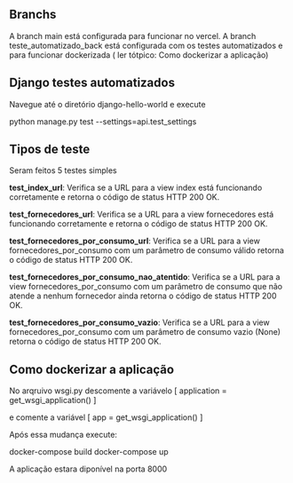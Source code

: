 ## Branchs
A branch main está configurada para funcionar no vercel.
A branch teste_automatizado_back está configurada com os testes automatizados e para funcionar dockerizada ( ler tótpico: Como dockerizar a aplicação)


## Django testes automatizados

Navegue até o diretório django-hello-world e execute

python manage.py test --settings=api.test_settings

## Tipos de teste

Seram feitos 5 testes simples 

**test_index_url**: Verifica se a URL para a view index está funcionando corretamente e retorna o código de status HTTP 200 OK.

**test_fornecedores_url**: Verifica se a URL para a view fornecedores está funcionando corretamente e retorna o código de status HTTP 200 OK.

**test_fornecedores_por_consumo_url**: Verifica se a URL para a view fornecedores_por_consumo com um parâmetro de consumo válido retorna o código de status HTTP 200 OK.

**test_fornecedores_por_consumo_nao_atentido**: Verifica se a URL para a view fornecedores_por_consumo com um parâmetro de consumo que não atende a nenhum fornecedor ainda retorna o código de status HTTP 200 OK.

**test_fornecedores_por_consumo_vazio**: Verifica se a URL para a view fornecedores_por_consumo com um parâmetro de consumo vazio (None) retorna o código de status HTTP 200 OK.


## Como dockerizar a aplicação

No arqruivo wsgi.py descomente a variávelo [ application = get_wsgi_application() ]

e comente a variável [ app = get_wsgi_application() ]

Após essa mudança execute: 

docker-compose build
docker-compose up

A aplicação estara diponível na porta 8000